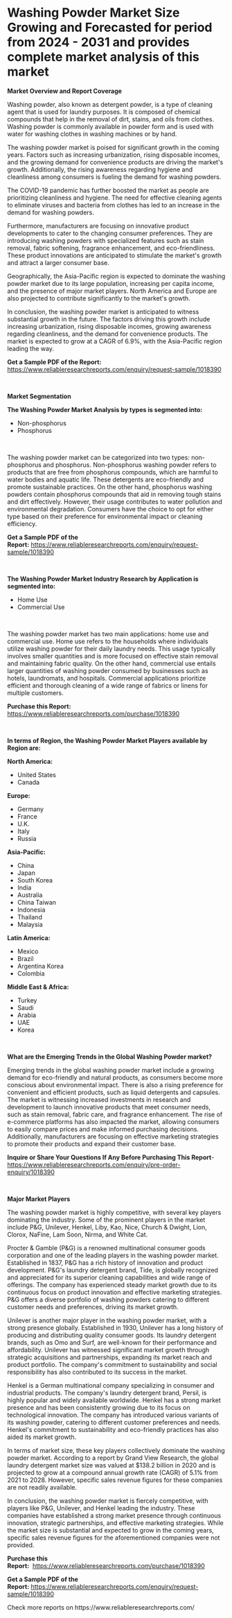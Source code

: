 <p><h1>Washing Powder Market Size Growing and Forecasted for period from 2024 - 2031 and provides complete market analysis of this market</h1></p><p><strong>Market Overview and Report Coverage</strong></p>
<p><p>Washing powder, also known as detergent powder, is a type of cleaning agent that is used for laundry purposes. It is composed of chemical compounds that help in the removal of dirt, stains, and oils from clothes. Washing powder is commonly available in powder form and is used with water for washing clothes in washing machines or by hand.</p><p>The washing powder market is poised for significant growth in the coming years. Factors such as increasing urbanization, rising disposable incomes, and the growing demand for convenience products are driving the market's growth. Additionally, the rising awareness regarding hygiene and cleanliness among consumers is fueling the demand for washing powders.</p><p>The COVID-19 pandemic has further boosted the market as people are prioritizing cleanliness and hygiene. The need for effective cleaning agents to eliminate viruses and bacteria from clothes has led to an increase in the demand for washing powders.</p><p>Furthermore, manufacturers are focusing on innovative product developments to cater to the changing consumer preferences. They are introducing washing powders with specialized features such as stain removal, fabric softening, fragrance enhancement, and eco-friendliness. These product innovations are anticipated to stimulate the market's growth and attract a larger consumer base.</p><p>Geographically, the Asia-Pacific region is expected to dominate the washing powder market due to its large population, increasing per capita income, and the presence of major market players. North America and Europe are also projected to contribute significantly to the market's growth.</p><p>In conclusion, the washing powder market is anticipated to witness substantial growth in the future. The factors driving this growth include increasing urbanization, rising disposable incomes, growing awareness regarding cleanliness, and the demand for convenience products. The market is expected to grow at a CAGR of 6.9%, with the Asia-Pacific region leading the way.</p></p>
<p><strong>Get a Sample PDF of the Report:</strong> <a href="https://www.reliableresearchreports.com/enquiry/request-sample/1018390">https://www.reliableresearchreports.com/enquiry/request-sample/1018390</a></p>
<p>&nbsp;</p>
<p><strong>Market Segmentation</strong></p>
<p><strong>The Washing Powder Market Analysis by types is segmented into:</strong></p>
<p><ul><li>Non-phosphorus</li><li>Phosphorus</li></ul></p>
<p>&nbsp;</p>
<p><p>The washing powder market can be categorized into two types: non-phosphorus and phosphorus. Non-phosphorus washing powder refers to products that are free from phosphorus compounds, which are harmful to water bodies and aquatic life. These detergents are eco-friendly and promote sustainable practices. On the other hand, phosphorus washing powders contain phosphorus compounds that aid in removing tough stains and dirt effectively. However, their usage contributes to water pollution and environmental degradation. Consumers have the choice to opt for either type based on their preference for environmental impact or cleaning efficiency.</p></p>
<p><strong>Get a Sample PDF of the Report:</strong>&nbsp;<a href="https://www.reliableresearchreports.com/enquiry/request-sample/1018390">https://www.reliableresearchreports.com/enquiry/request-sample/1018390</a></p>
<p>&nbsp;</p>
<p><strong>The Washing Powder Market Industry Research by Application is segmented into:</strong></p>
<p><ul><li>Home Use</li><li>Commercial Use</li></ul></p>
<p>&nbsp;</p>
<p><p>The washing powder market has two main applications: home use and commercial use. Home use refers to the households where individuals utilize washing powder for their daily laundry needs. This usage typically involves smaller quantities and is more focused on effective stain removal and maintaining fabric quality. On the other hand, commercial use entails larger quantities of washing powder consumed by businesses such as hotels, laundromats, and hospitals. Commercial applications prioritize efficient and thorough cleaning of a wide range of fabrics or linens for multiple customers.</p></p>
<p><strong>Purchase this Report:</strong>&nbsp; <a href="https://www.reliableresearchreports.com/purchase/1018390">https://www.reliableresearchreports.com/purchase/1018390</a></p>
<p>&nbsp;</p>
<p><strong>In terms of Region, the Washing Powder Market Players available by Region are:</strong></p>
<p>
    <p> <strong> North America: </strong>
        <ul>
            <li>United States</li>
            <li>Canada</li>
        </ul>
        </p> 
    <p> <strong> Europe: </strong>
        <ul>
            <li>Germany</li>
            <li>France</li>
            <li>U.K.</li>
            <li>Italy</li>
            <li>Russia</li>
        </ul>
        </p> 
    <p> <strong> Asia-Pacific: </strong>
        <ul>
            <li>China</li>
            <li>Japan</li>
            <li>South Korea</li>
            <li>India</li>
            <li>Australia</li>
            <li>China Taiwan</li>
            <li>Indonesia</li>
            <li>Thailand</li>
            <li>Malaysia</li>
        </ul>
        </p> 
    <p> <strong> Latin America: </strong>
        <ul>
            <li>Mexico</li>
            <li>Brazil</li>
            <li>Argentina Korea</li>
            <li>Colombia</li>
        </ul>
        </p> 
    <p> <strong> Middle East & Africa: </strong>
        <ul>
            <li>Turkey</li>
            <li>Saudi</li>
            <li>Arabia</li>
            <li>UAE</li>
            <li>Korea</li>
        </ul>
    </p>
    </p>
<p>&nbsp;</p>
<p><strong>What are the Emerging Trends in the Global Washing Powder market?</strong></p>
<p><p>Emerging trends in the global washing powder market include a growing demand for eco-friendly and natural products, as consumers become more conscious about environmental impact. There is also a rising preference for convenient and efficient products, such as liquid detergents and capsules. The market is witnessing increased investments in research and development to launch innovative products that meet consumer needs, such as stain removal, fabric care, and fragrance enhancement. The rise of e-commerce platforms has also impacted the market, allowing consumers to easily compare prices and make informed purchasing decisions. Additionally, manufacturers are focusing on effective marketing strategies to promote their products and expand their customer base.</p></p>
<p><strong>Inquire or Share Your Questions If Any Before Purchasing This Report</strong>- <a href="https://www.reliableresearchreports.com/enquiry/pre-order-enquiry/1018390">https://www.reliableresearchreports.com/enquiry/pre-order-enquiry/1018390</a></p>
<p>&nbsp;</p>
<p><strong>Major Market Players</strong></p>
<p><p>The washing powder market is highly competitive, with several key players dominating the industry. Some of the prominent players in the market include P&G, Unilever, Henkel, Liby, Kao, Nice, Church & Dwight, Lion, Clorox, NaFine, Lam Soon, Nirma, and White Cat.</p><p>Procter & Gamble (P&G) is a renowned multinational consumer goods corporation and one of the leading players in the washing powder market. Established in 1837, P&G has a rich history of innovation and product development. P&G's laundry detergent brand, Tide, is globally recognized and appreciated for its superior cleaning capabilities and wide range of offerings. The company has experienced steady market growth due to its continuous focus on product innovation and effective marketing strategies. P&G offers a diverse portfolio of washing powders catering to different customer needs and preferences, driving its market growth.</p><p>Unilever is another major player in the washing powder market, with a strong presence globally. Established in 1930, Unilever has a long history of producing and distributing quality consumer goods. Its laundry detergent brands, such as Omo and Surf, are well-known for their performance and affordability. Unilever has witnessed significant market growth through strategic acquisitions and partnerships, expanding its market reach and product portfolio. The company's commitment to sustainability and social responsibility has also contributed to its success in the market.</p><p>Henkel is a German multinational company specializing in consumer and industrial products. The company's laundry detergent brand, Persil, is highly popular and widely available worldwide. Henkel has a strong market presence and has been consistently growing due to its focus on technological innovation. The company has introduced various variants of its washing powder, catering to different customer preferences and needs. Henkel's commitment to sustainability and eco-friendly practices has also aided its market growth.</p><p>In terms of market size, these key players collectively dominate the washing powder market. According to a report by Grand View Research, the global laundry detergent market size was valued at $138.2 billion in 2020 and is projected to grow at a compound annual growth rate (CAGR) of 5.1% from 2021 to 2028. However, specific sales revenue figures for these companies are not readily available.</p><p>In conclusion, the washing powder market is fiercely competitive, with players like P&G, Unilever, and Henkel leading the industry. These companies have established a strong market presence through continuous innovation, strategic partnerships, and effective marketing strategies. While the market size is substantial and expected to grow in the coming years, specific sales revenue figures for the aforementioned companies were not provided.</p></p>
<p><strong>Purchase this Report:</strong>&nbsp;&nbsp;<a href="https://www.reliableresearchreports.com/purchase/1018390">https://www.reliableresearchreports.com/purchase/1018390</a></p>
<p></p>
<p><strong>Get a Sample PDF of the Report:</strong>&nbsp;<a href="https://www.reliableresearchreports.com/enquiry/request-sample/1018390">https://www.reliableresearchreports.com/enquiry/request-sample/1018390</a></p>
<p>Check more reports on https://www.reliableresearchreports.com/</p>
